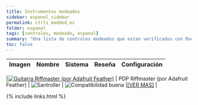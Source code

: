 ```yaml
---
title: Instrumentos modeados
sidebar: espanol_sidebar
permalink: ctrls_modded_es
folder: espanol
tags: [controles, modeado, espanol]
summary: "Una lista de controles modeados que estan verificados con Rock Band 3 en RPCS3."
toc: false
---
```


| Imagen | Nombre | Sistema | Reseña | Configuración |
|--------|--------|---------|--------|---------------|

|[![Guitarra Riffmaster (por Adafruit Feather)](https://carlmylo.github.io/rb3-pc/images/instruments/list/gtrriff.png)](https://carlmylo.github.io/rb3-pc/ctrls_mod_riffada_es "PDP Riffmaster") | PDP Riffmaster (por Adafruit Feather) | ![Santroller](https://carlmylo.github.io/rb3-pc/images/instruments/plat/santroller.png) | ![Compatibilidad buena](https://carlmylo.github.io/rb3-pc/images/instruments/compat/great.png) |[[VER MAS]](https://carlmylo.github.io/rb3-pc/ctrls_mod_riffada_es) |


{% include links.html %}